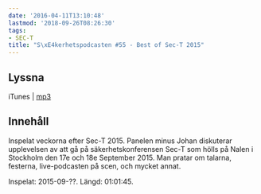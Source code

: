```yaml
---
date: '2016-04-11T13:10:48'
lastmod: '2018-09-26T08:26:30'
tags:
- SEC-T
title: "S\xE4kerhetspodcasten #55 - Best of Sec-T 2015"
---
```

## Lyssna

iTunes \| [mp3](http://traffic.libsyn.com/sakerhetspodcasten/sakerhetspodcasten-BestOfSec-t-128kbps-stereo.mp3)

## Innehåll

Inspelat veckorna efter Sec-T 2015. Panelen minus Johan diskuterar upplevelsen av
att gå på säkerhetskonferensen Sec-T som hölls på Nalen i Stockholm den 17e och 18e
September 2015. Man pratar om talarna, festerna, live-podcasten på scen, och mycket annat.

Inspelat: 2015-09-??. Längd: 01:01:45.
